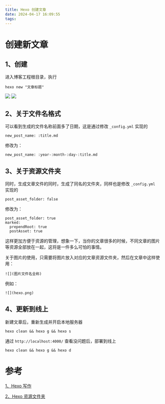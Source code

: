 ```yaml
---
title: Hexo 创建文章
date: 2024-04-17 16:09:55
tags:
---
```


# 创建新文章

## 1、创建
进入博客工程根目录，执行
```
hexo new "文章标题"
```
![](hexo-new1.png)
![](hexo-new2.png)

<!-- more -->

## 2、关于文件名格式
可以看到生成的文件名称前面多了日期，这是通过修改 `_config.yml` 实现的
```
new_post_name: :title.md
```
修改为：
```
new_post_name: :year-:month-:day-:title.md
```

## 3、关于资源文件夹
同时，生成文章文件的同时，生成了同名的文件夹，同样也是修改 `_config.yml` 实现的
```
post_asset_folder: false
```
修改为：
```
post_asset_folder: true
marked:
  prependRoot: true
  postAsset: true
```
这样更加方便于资源的管理，想象一下，当你的文章很多的时候，不同文章的图片等资源全部放在一起，这将是一件多么可怕的事情。

关于图片的使用，只需要将图片放入对应的文章资源文件夹，然后在文章中这样使用：
```
![](图片文件名全称)
```
例如：
```
![](hexo.png)
```

## 4、更新到线上
新建文章后，重新生成并开启本地服务器
```
hexo clean && hexo g && hexo s
```
通过 `http://localhost:4000/` 查看没问题后，部署到线上
```
hexo clean && hexo g && hexo d
```



# 参考
[1、Hexo 写作](https://hexo.io/zh-cn/docs/writing)

[2、Hexo 资源文件夹](https://hexo.io/zh-cn/docs/asset-folders)